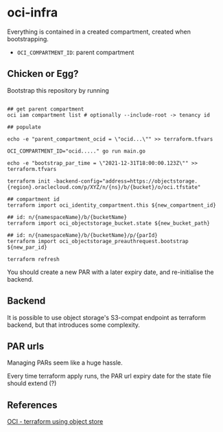 # oci-infra

Everything is contained in a created compartment, created when bootstrapping.

- `OCI_COMPARTMENT_ID`: parent compartment

## Chicken or Egg?

Bootstrap this repository by running

```shell

## get parent compartment
oci iam compartment list # optionally --include-root -> tenancy id

## populate 

echo -e "parent_compartment_ocid = \"ocid...\"" >> terraform.tfvars

OCI_COMPARTMENT_ID="ocid....." go run main.go

echo -e "bootstrap_par_time = \"2021-12-31T18:00:00.123Z\"" >> terraform.tfvars

terraform init -backend-config="address=https://objectstorage.{region}.oraclecloud.com/p/XYZ/n/{ns}/b/{bucket}/o/oci.tfstate"

## compartment id
terraform import oci_identity_compartment.this ${new_compartment_id}

## id: n/{namespaceName}/b/{bucketName}
terraform import oci_objectstorage_bucket.state ${new_bucket_path}

## id: n/{namespaceName}/b/{bucketName}/p/{parId}
terraform import oci_objectstorage_preauthrequest.bootstrap ${new_par_id}

terraform refresh
```

You should create a new PAR with a later expiry date, and re-initialise the backend.

## Backend

It is possible to use object storage's S3-compat endpoint as terraform backend, but that introduces some complexity.

## PAR urls

Managing PARs seem like a huge hassle.

Every time terraform apply runs, the PAR url expiry date for the state file should extend (?)

## References

[OCI - terraform using object store](https://docs.oracle.com/en-us/iaas/Content/API/SDKDocs/terraformUsingObjectStore.htm)